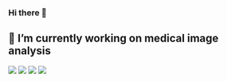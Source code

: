 ### Hi there 👋
## 🔭 I’m currently working on medical image analysis


<!--

Here are some ideas to get you started:

- 🔭 I’m currently working on ...
- 🌱 I’m currently learning ...
- 👯 I’m looking to collaborate on ...
- 🤔 I’m looking for help with ...
- 💬 Ask me about ...
- 📫 How to reach me: ...
- 😄 Pronouns: ...
- ⚡ Fun fact: ...
-->





[![](https://img.shields.io/badge/-Python-3776AB?style=flat-square&logo=Python&logoColor=ffffff)](https://www.python.org/)
[![](https://img.shields.io/badge/-Pycharm-000000?style=flat-square&logo=Pychram&logoColor=ffffff)](https://www.jetbrains.com/)
[![](https://img.shields.io/badge/-Pytorch-EE4C2C?style=flat-square&logo=Pytorch&logoColor=ffffff)](https://pytorch.org/)
[![](https://img.shields.io/badge/-jupyter-F37626?style=flat-square&logo=jupyter&logoColor=ffffff)](https://jupyter.org/)




